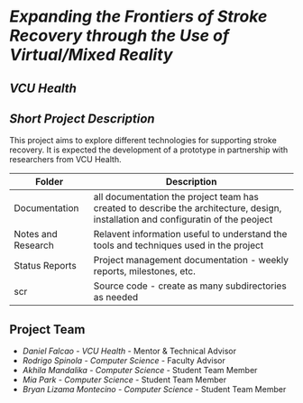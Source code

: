 # *Expanding the Frontiers of Stroke Recovery through the Use of Virtual/Mixed Reality*
## *VCU Health*
## *Short Project Description*
This project aims to explore different technologies for supporting stroke recovery. It is expected the development of a prototype in partnership with researchers from VCU Health.

| Folder | Description |
|---|---|
| Documentation |  all documentation the project team has created to describe the architecture, design, installation and configuratin of the peoject |
| Notes and Research | Relavent information useful to understand the tools and techniques used in the project |
| Status Reports | Project management documentation - weekly reports, milestones, etc. |
| scr | Source code - create as many subdirectories as needed |

## Project Team
- *Daniel Falcao* - *VCU Health* - Mentor & Technical Advisor
- *Rodrigo Spinola* - *Computer Science* - Faculty Advisor
- *Akhila Mandalika* - *Computer Science* - Student Team Member
- *Mia Park* - *Computer Science* - Student Team Member
- *Bryan Lizama Montecino* - *Computer Science* - Student Team Member
